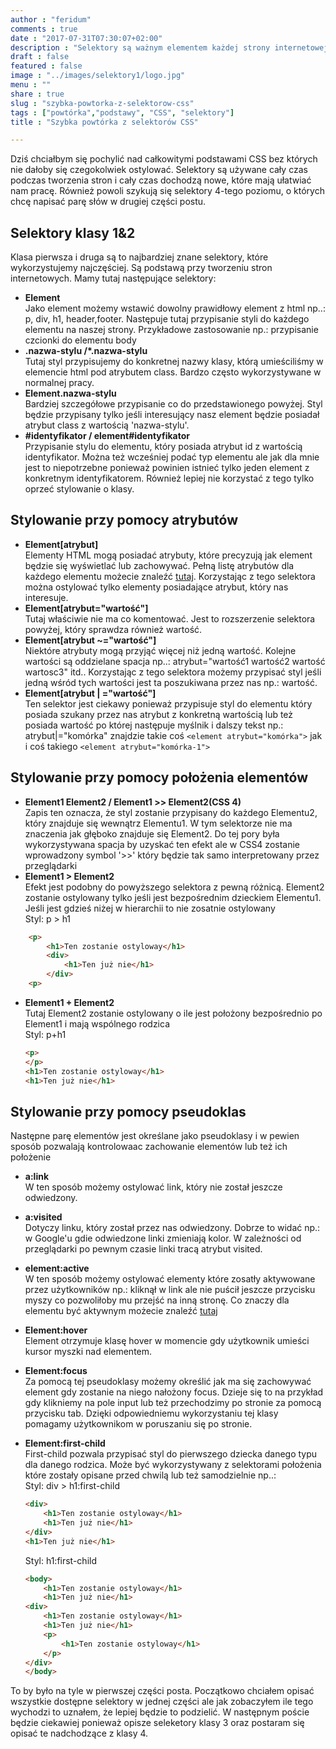```yaml
---
author : "feridum"
comments : true
date : "2017-07-31T07:30:07+02:00"
description : "Selektory są ważnym elementem każdej strony internetowej. Bez nich nie moglibyśmy tworzyć tak pięknych aplikacji."
draft : false
featured : false
image : "../images/selektory1/logo.jpg"
menu : ""
share : true
slug : "szybka-powtorka-z-selektorow-css"
tags : ["powtórka","podstawy", "CSS", "selektory"]
title : "Szybka powtórka z selektorów CSS"

---
```


Dziś chciałbym się pochylić nad całkowitymi podstawami CSS bez których nie dałoby się czegokolwiek ostylować. Selektory są używane cały czas podczas tworzenia stron i cały czas dochodzą nowe, które mają ułatwiać nam pracę. Również powoli szykują się selektory 4-tego poziomu, o których chcę napisać parę słów w drugiej części postu.
<!--more-->
## Selektory klasy 1&2

Klasa pierwsza i druga są to najbardziej znane selektory, które wykorzystujemy najczęściej. Są podstawą przy tworzeniu stron internetowych. Mamy tutaj następujące selektory:

- **__Element__**  
Jako element możemy wstawić dowolny prawidłowy element z html np..: p, div, h1, header,footer. Następuje tutaj przypisanie styli do każdego elementu na naszej strony. Przykładowe zastosowanie np.: przypisanie czcionki do elementu body
- **__.nazwa-stylu /*.nazwa-stylu__**  
Tutaj styl przypisujemy do konkretnej nazwy klasy, którą umieściliśmy w elemencie html pod atrybutem class. Bardzo często wykorzystywane w normalnej pracy. 
- **__Element.nazwa-stylu__**  
Bardziej szczegółowe przypisanie co do przedstawionego powyżej. Styl będzie przypisany tylko jeśli interesujący nasz element będzie posiadał atrybut class z wartością 'nazwa-stylu'.
- **__#identyfikator / element#identyfikator__**    
Przypisanie stylu do elementu, który posiada atrybut id z wartością identyfikator. Można też wcześniej podać typ elementu ale jak dla mnie jest to niepotrzebne ponieważ powinien istnieć tylko jeden element z konkretnym identyfikatorem. Również lepiej nie korzystać z tego tylko oprzeć stylowanie o klasy.

## Stylowanie przy pomocy atrybutów

- **__Element[atrybut]__**  
Elementy HTML mogą posiadać atrybuty, które precyzują jak element będzie się wyświetlać lub zachowywać. Pełną listę atrybutów dla każdego elementu możecie znaleźć [tutaj](https://developer.mozilla.org/en-US/docs/Web/HTML/Attributes). Korzystając z tego selektora można ostylować tylko elementy posiadające atrybut, który nas interesuje.
- **__Element[atrybut="wartość"]__**  
Tutaj właściwie nie ma co komentować. Jest to rozszerzenie selektora powyżej, który sprawdza również wartość.
- **__Element[atrybut ~="wartość"]__**  
Niektóre atrybuty mogą przyjąć więcej niż jedną wartość. Kolejne wartości są oddzielane spacja np..: atrybut="wartość1 wartość2 wartość wartosc3" itd.. Korzystając z tego selektora możemy przypisać styl jeśli jedną wśród tych wartości jest ta poszukiwana przez nas np.: wartość.
- **__Element[atrybut | ="wartość"]__**  
Ten selektor jest ciekawy ponieważ przypisuje styl do elementu który posiada szukany przez nas atrybut z konkretną wartością lub też posiada wartość po której następuje myślnik i dalszy tekst np.: atrybut|="komórka" znajdzie takie coś ```<element atrybut="komórka">``` jak i coś takiego ```<element atrybut="komórka-1">```
## Stylowanie przy pomocy położenia elementów

- **__Element1 Element2 / Element1 >> Element2(CSS 4)__**  
Zapis ten oznacza, że styl zostanie przypisany do każdego Elementu2, który znajduje się wewnątrz Elementu1. W tym selektorze nie ma znaczenia jak głęboko znajduje się Element2. Do tej pory była wykorzystywana spacja by uzyskać ten efekt ale w CSS4 zostanie wprowadzony symbol '>>' który będzie tak samo interpretowany przez przeglądarki
- **__Element1 > Element2__**  
Efekt jest podobny do powyższego selektora z pewną różnicą. Element2 zostanie ostylowany tylko jeśli jest bezpośrednim dzieckiem Elementu1.  Jeśli jest gdzieś niżej w hierarchii to nie zosatnie ostylowany  
Styl: p > h1
```html
	<p>
		<h1>Ten zostanie ostyloway</h1>
		<div>
			<h1>Ten już nie</h1>
		</div>
	<p>
```
- **__Element1 + Element2__**  
Tutaj Element2 zostanie ostylowany o ile jest położony bezpośrednio po Element1  i mają wspólnego rodzica  
	Styl: p+h1
    ```html
	<p>
	</p>
	<h1>Ten zostanie ostyloway</h1>
	<h1>Ten już nie</h1>
    ```


## Stylowanie przy pomocy pseudoklas
Następne parę elementów jest określane jako pseudoklasy i w pewien sposób pozwalają kontrolowaac zachowanie elementów lub też ich położenie

- **__a:link__**  
W ten sposób możemy ostylować link, który nie został jeszcze odwiedzony.
- **__a:visited__**  
Dotyczy linku, który został przez nas odwiedzony. Dobrze to widać np.: w Google'u gdie odwiedzone linki zmieniają kolor. W zależności od przeglądarki po pewnym czasie linki tracą atrybut visited.
- **__element:active__**  
W ten sposób możemy ostylować elementy które zosatły aktywowane przez użytkowników np.: kliknął w link ale nie puścił jeszcze przycisku myszy co pozwoliłoby mu przejść na inną stronę. Co znaczy dla elementu być aktywnym możecie znaleźć [tutaj](https://html.spec.whatwg.org/multipage/semantics-other.html#selector-active)
- **__Element:hover__**  
Element otrzymuje klasę hover w momencie gdy użytkownik umieści kursor myszki nad elementem.
- **__Element:focus__**  
Za pomocą tej pseudoklasy możemy określić jak ma się zachowywać element gdy zostanie na niego nałożony focus. Dzieje się to na przykład gdy klikniemy na pole input lub też przechodzimy po stronie za pomocą przycisku tab. Dzięki odpowiedniemu wykorzystaniu tej klasy pomagamy użytkownikom w poruszaniu się po stronie.
- **__Element:first-child__**  
First-child pozwala przypisać styl do pierwszego dziecka danego typu dla danego rodzica. Może być wykorzystywany z selektorami położenia które zostały opisane przed chwilą lub też samodzielnie np..:  
	Styl: div > h1:first-child
    ```html
	<div>
		<h1>Ten zostanie ostyloway</h1>
		<h1>Ten już nie</h1>
	</div>
	<h1>Ten już nie</h1>
	```
	
	Styl: h1:first-child
    ```html
	<body>
		<h1>Ten zostanie ostyloway</h1>
		<h1>Ten już nie</h1>
	<div>
		<h1>Ten zostanie ostyloway</h1>
		<h1>Ten już nie</h1>
		<p>
			<h1>Ten zostanie ostyloway</h1>
		</p>
	</div>
	</body>
	```

To by było na tyle w pierwszej części posta. Początkowo chciałem opisać wszystkie dostępne selektory w jednej części ale jak zobaczyłem ile tego wychodzi to uznałem, że lepiej będzie to podzielić. W następnym poście będzie ciekawiej ponieważ opisze seleketory klasy 3 oraz postaram się opisać te nadchodzące z klasy 4.